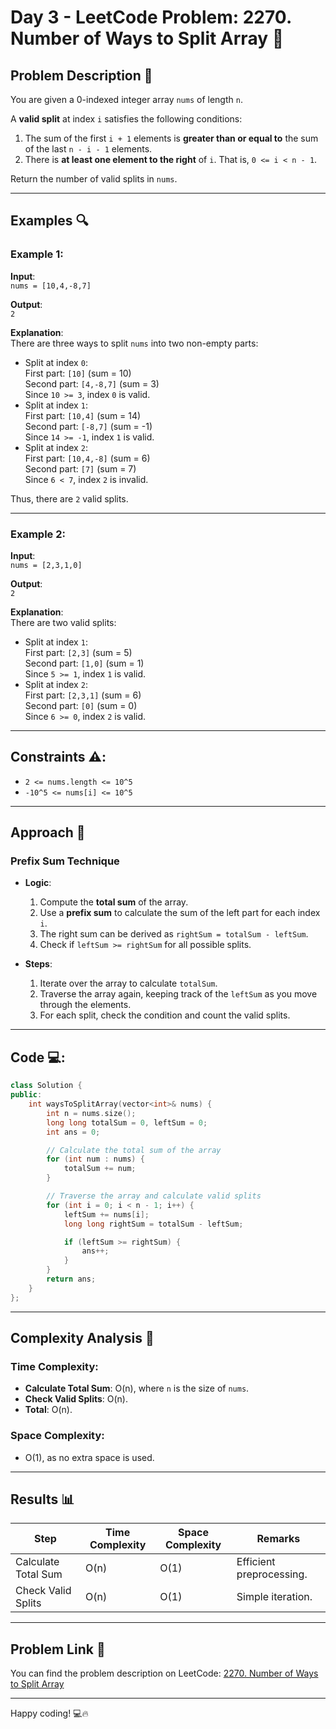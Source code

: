 # Day 3 - LeetCode Problem: 2270. Number of Ways to Split Array 🌟

## Problem Description 📜
You are given a 0-indexed integer array `nums` of length `n`.

A **valid split** at index `i` satisfies the following conditions:
1. The sum of the first `i + 1` elements is **greater than or equal to** the sum of the last `n - i - 1` elements.
2. There is **at least one element to the right** of `i`. That is, `0 <= i < n - 1`.

Return the number of valid splits in `nums`.

---

## Examples 🔍

### Example 1:
**Input**:  
`nums = [10,4,-8,7]`  

**Output**:  
`2`  

**Explanation**:  
There are three ways to split `nums` into two non-empty parts:  
- Split at index `0`:  
  First part: `[10]` (sum = 10)  
  Second part: `[4,-8,7]` (sum = 3)  
  Since `10 >= 3`, index `0` is valid.  
- Split at index `1`:  
  First part: `[10,4]` (sum = 14)  
  Second part: `[-8,7]` (sum = -1)  
  Since `14 >= -1`, index `1` is valid.  
- Split at index `2`:  
  First part: `[10,4,-8]` (sum = 6)  
  Second part: `[7]` (sum = 7)  
  Since `6 < 7`, index `2` is invalid.  

Thus, there are `2` valid splits.

---

### Example 2:
**Input**:  
`nums = [2,3,1,0]`  

**Output**:  
`2`  

**Explanation**:  
There are two valid splits:  
- Split at index `1`:  
  First part: `[2,3]` (sum = 5)  
  Second part: `[1,0]` (sum = 1)  
  Since `5 >= 1`, index `1` is valid.  
- Split at index `2`:  
  First part: `[2,3,1]` (sum = 6)  
  Second part: `[0]` (sum = 0)  
  Since `6 >= 0`, index `2` is valid.  

---

## Constraints ⚠️:
- `2 <= nums.length <= 10^5`
- `-10^5 <= nums[i] <= 10^5`

---

## Approach 🚀

### Prefix Sum Technique
- **Logic**:  
  1. Compute the **total sum** of the array.  
  2. Use a **prefix sum** to calculate the sum of the left part for each index `i`.  
  3. The right sum can be derived as `rightSum = totalSum - leftSum`.  
  4. Check if `leftSum >= rightSum` for all possible splits.

- **Steps**:  
  1. Iterate over the array to calculate `totalSum`.  
  2. Traverse the array again, keeping track of the `leftSum` as you move through the elements.  
  3. For each split, check the condition and count the valid splits.

---

## Code 💻:
```cpp
class Solution {
public:
    int waysToSplitArray(vector<int>& nums) {
        int n = nums.size();
        long long totalSum = 0, leftSum = 0;
        int ans = 0;

        // Calculate the total sum of the array
        for (int num : nums) {
            totalSum += num;
        }

        // Traverse the array and calculate valid splits
        for (int i = 0; i < n - 1; i++) { 
            leftSum += nums[i];
            long long rightSum = totalSum - leftSum;

            if (leftSum >= rightSum) {
                ans++;
            }
        }
        return ans;
    }
};
```

---

## Complexity Analysis 🧠

### Time Complexity:
- **Calculate Total Sum**: O(n), where `n` is the size of `nums`.  
- **Check Valid Splits**: O(n).  
- **Total**: O(n).

### Space Complexity:
- O(1), as no extra space is used.

---

## Results 📊
| Step               | Time Complexity | Space Complexity | Remarks                  |
|---------------------|-----------------|------------------|--------------------------|
| Calculate Total Sum | O(n)            | O(1)             | Efficient preprocessing. |
| Check Valid Splits  | O(n)            | O(1)             | Simple iteration.        |

---

## Problem Link 🔗
You can find the problem description on LeetCode: [2270. Number of Ways to Split Array](https://leetcode.com/problems/number-of-ways-to-split-array/)

---

Happy coding! 💻🔥
